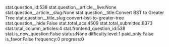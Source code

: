 stat.question_id:538
stat.question__article__live:None
stat.question__article__slug:None
stat.question__title:Convert BST to Greater Tree
stat.question__title_slug:convert-bst-to-greater-tree
stat.question__hide:False
stat.total_acs:4509
stat.total_submitted:8373
stat.total_column_articles:4
stat.frontend_question_id:538
stat.is_new_question:False
status:None
difficulty.level:1
paid_only:False
is_favor:False
frequency:0
progress:0
